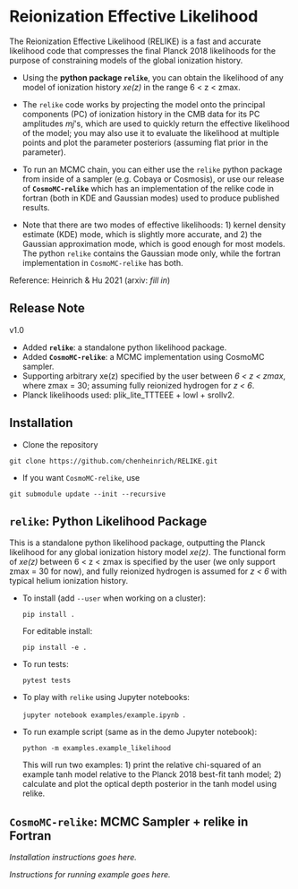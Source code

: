 # Reionization Effective Likelihood

The Reionization Effective Likelihood (RELIKE) is a fast and accurate likelihood code that compresses the final Planck 2018 likelihoods for the purpose of constraining models of the global ionization history.

- Using the **python package `relike`**, you can obtain the likelihood of any model of ionization history _xe(z)_ in the range
6 < z < zmax. 

- The `relike` code works by projecting the model onto the principal components (PC) of ionization history in the CMB data for its PC amplitudes _mj_'s, which are used to quickly return the effective likelihood of the model; you may also use it to evaluate the likelihood at multiple points and plot the parameter posteriors (assuming flat prior in the parameter). 

- To run an MCMC chain, you can either use the `relike` python package from inside of a sampler (e.g. Cobaya or Cosmosis), or use our release of **`CosmoMC-relike`** which has an implementation of the relike code in fortran (both in KDE and Gaussian modes) used to produce published results. 

- Note that there are two modes of effective likelihoods: 1) kernel density estimate (KDE) mode, which is slightly more accurate, and 2) the Gaussian approximation mode, which is good enough for most models. The python `relike` contains the Gaussian mode only, while the fortran implementation in `CosmoMC-relike` has both. 

Reference: Heinrich & Hu 2021 (arxiv: _fill in_)

## Release Note

v1.0
- Added **`relike`**: a standalone python likelihood package.
- Added **`CosmoMC-relike`**: a MCMC implementation using CosmoMC sampler. 
- Supporting arbitrary xe(z) specified by the user between _6 < z < zmax_, where zmax = 30; assuming fully reionized hydrogen for _z < 6_.
- Planck likelihoods used: plik_lite_TTTEEE + lowl + srollv2.

## Installation

- Clone the repository

`git clone https://github.com/chenheinrich/RELIKE.git`

- If you want `CosmoMC-relike`, use

`git submodule update --init --recursive`


## `relike`: Python Likelihood Package

This is a standalone python likelihood package, outputting the Planck likelihood for any global ionization history model _xe(z)_. The functional form of _xe(z)_ between 6 < z < zmax is specified by the user (we only support zmax = 30 for now), and fully reionized hydrogen is assumed for _z < 6_ with typical helium ionization history. 

- To install (add `--user` when working on a cluster):

  `pip install .` 

  For editable install: 
  
  `pip install -e .`

- To run tests: 

  `pytest tests`

- To play with `relike` using Jupyter notebooks:

  `jupyter notebook examples/example.ipynb `.

- To run example script (same as in the demo Jupyter notebook): 

  `python -m examples.example_likelihood`

  This will run two examples: 1) print the relative chi-squared of an example tanh model relative to the Planck 2018 best-fit tanh model; 2) calculate and plot the optical depth posterior in the tanh model using relike.

## `CosmoMC-relike`: MCMC Sampler + relike in Fortran

_Installation instructions goes here._

_Instructions for running example goes here._
